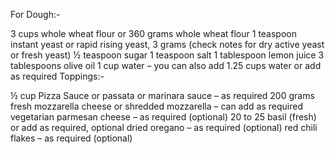 For Dough:-

3 cups whole wheat flour or 360 grams whole wheat flour
1 teaspoon instant yeast or rapid rising yeast, 3 grams (check notes for dry active yeast or fresh yeast)
½ teaspoon sugar
1 teaspoon salt
1 tablespoon lemon juice
3 tablespoons olive oil
1 cup water – you can also add 1.25 cups water or add as required
Toppings:-

½ cup Pizza Sauce or passata or marinara sauce – as required
200 grams fresh mozzarella cheese or shredded mozzarella – can add as required
vegetarian parmesan cheese – as required (optional)
20 to 25 basil (fresh) or add as required, optional
dried oregano – as required (optional)
red chili flakes – as required (optional)